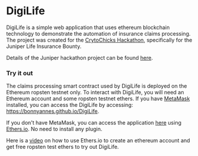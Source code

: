 # DigiLife
DigiLife is a simple web application that uses ethereum blockchain technology to demonstrate the automation of insurance claims processing. The project was created for the [CrytoChicks Hackathon](https://cryptochickshackathon.com/), specifically for the Juniper Life Insurance Bounty. 

Details of the Juniper hackathon project can be found [here](https://devpost.com/software/juniper-long-on-life).

### Try it out
The claims processing smart contract used by DigiLife is deployed on the Ethereum ropsten testnet only.  To interact with DigiLife, you will need an Ethereum account and some ropsten testnet ethers.  If you have [MetaMask](https://metamask.io/) installed, you can access the DigiLife by accessing: https://bonnyannes.github.io/DigiLife.

If you don't have MetaMask, you can access the application [here](https://ropsten.ethers.io/#!/app-link/bonnyannes.github.io/DigiLife/) using [Ethers.io](https://github.com/ethers-io/ethers.io).  No need to install any plugin.

Here is a [video](https://youtu.be/sqlSQxFlmRM) on how to use Ethers.io to create an ethereum account and get free ropsten test ethers to try out DigiLife.




